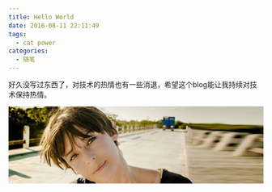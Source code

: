 ```yaml
---
title: Hello World
date: 2016-08-11 22:11:49
tags: 
  - cat power
categories: 
  - 随笔
---
```


好久没写过东西了，对技术的热情也有一些消退，希望这个blog能让我持续对技术保持热情。

![Cat Power](/images/catpower.jpg)


